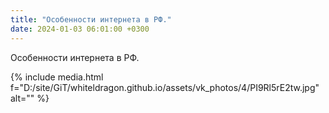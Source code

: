 ```yaml
---
title: "Особенности интернета в РФ."
date: 2024-01-03 06:01:00 +0300
---
```


Особенности интернета в РФ.

{% include media.html f="D:/site/GiT/whiteldragon.github.io/assets/vk_photos/4/PI9Rl5rE2tw.jpg" alt="" %}
